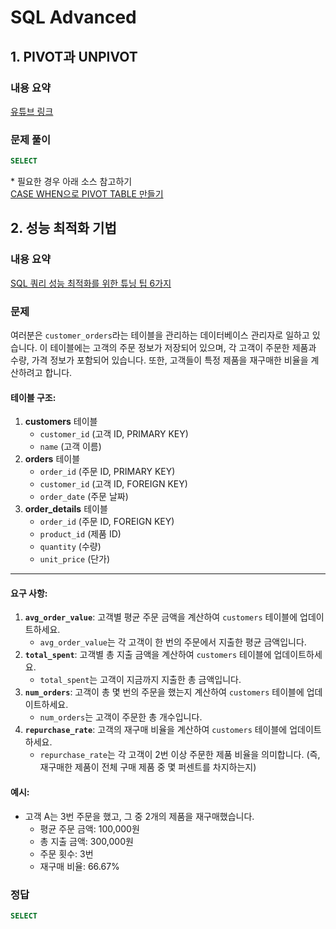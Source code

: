 # SQL Advanced

## 1. PIVOT과 UNPIVOT

### 내용 요약

[유튜브 링크](https://www.youtube.com/watch?v=FINRIH6Bmq0)

### 문제 풀이

```SQL
SELECT
```

\* 필요한 경우 아래 소스 참고하기 <br>
[CASE WHEN으로 PIVOT TABLE 만들기](https://techblog-history-younghunjo1.tistory.com/159)

## 2. 성능 최적화 기법

### 내용 요약

[SQL 쿼리 성능 최적화를 위한 튜닝 팁 6가지](https://community.heartcount.io/ko/query-optimization-tips/)

### 문제

여러분은 `customer_orders`라는 테이블을 관리하는 데이터베이스 관리자로 일하고 있습니다. 이 테이블에는 고객의 주문 정보가 저장되어 있으며, 각 고객이 주문한 제품과 수량, 가격 정보가 포함되어 있습니다. 또한, 고객들이 특정 제품을 재구매한 비율을 계산하려고 합니다.

#### 테이블 구조:

1. **customers** 테이블
   - `customer_id` (고객 ID, PRIMARY KEY)
   - `name` (고객 이름)
2. **orders** 테이블
   - `order_id` (주문 ID, PRIMARY KEY)
   - `customer_id` (고객 ID, FOREIGN KEY)
   - `order_date` (주문 날짜)
3. **order_details** 테이블
   - `order_id` (주문 ID, FOREIGN KEY)
   - `product_id` (제품 ID)
   - `quantity` (수량)
   - `unit_price` (단가)

---

#### 요구 사항:

1. **`avg_order_value`**: 고객별 평균 주문 금액을 계산하여 `customers` 테이블에 업데이트하세요.
   - `avg_order_value`는 각 고객이 한 번의 주문에서 지출한 평균 금액입니다.
2. **`total_spent`**: 고객별 총 지출 금액을 계산하여 `customers` 테이블에 업데이트하세요.
   - `total_spent`는 고객이 지금까지 지출한 총 금액입니다.
3. **`num_orders`**: 고객이 총 몇 번의 주문을 했는지 계산하여 `customers` 테이블에 업데이트하세요.
   - `num_orders`는 고객이 주문한 총 개수입니다.
4. **`repurchase_rate`**: 고객의 재구매 비율을 계산하여 `customers` 테이블에 업데이트하세요.
   - `repurchase_rate`는 각 고객이 2번 이상 주문한 제품 비율을 의미합니다. (즉, 재구매한 제품이 전체 구매 제품 중 몇 퍼센트를 차지하는지)

#### 예시:

- 고객 A는 3번 주문을 했고, 그 중 2개의 제품을 재구매했습니다.
  - 평균 주문 금액: 100,000원
  - 총 지출 금액: 300,000원
  - 주문 횟수: 3번
  - 재구매 비율: 66.67%

### 정답

```SQL
SELECT
```
